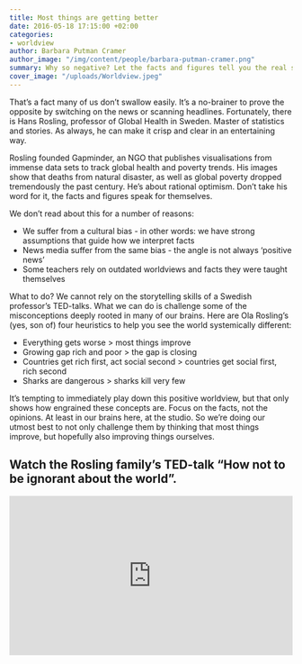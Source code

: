 ```yaml
---
title: Most things are getting better
date: 2016-05-18 17:15:00 +02:00
categories:
- worldview
author: Barbara Putman Cramer
author_image: "/img/content/people/barbara-putman-cramer.png"
summary: Why so negative? Let the facts and figures tell you the real story.
cover_image: "/uploads/Worldview.jpeg"
---
```


That’s a fact many of us don’t swallow easily. It’s a no-brainer to prove the opposite by switching on the news or scanning headlines. Fortunately, there is Hans Rosling, professor of Global Health in Sweden. Master of statistics and stories. As always, he can make it crisp and clear in an entertaining way. 

Rosling founded Gapminder, an NGO that publishes visualisations from immense data sets to track global health and poverty trends. His images show that deaths from natural disaster, as well as global poverty dropped tremendously the past century. He’s about rational optimism. Don’t take his word for it, the facts and figures speak for themselves.

We don’t read about this for a number of reasons:
* We suffer from a cultural bias - in other words: we have strong assumptions that guide how we interpret facts
* News media suffer from the same bias - the angle is not always ‘positive news’
* Some teachers rely on outdated worldviews and facts they were taught themselves

What to do? We cannot rely on the storytelling skills of a Swedish professor’s TED-talks. What we can do is challenge some of the misconceptions deeply rooted in many of our brains. Here are Ola Rosling’s (yes, son of) four heuristics to help you see the world systemically different:

* Everything gets worse > most things improve
* Growing gap rich and poor > the gap is closing
* Countries get rich first, act social second > countries get social first, rich second
* Sharks are dangerous > sharks kill very few

It’s tempting to immediately play down this positive worldview, but that only shows how engrained these concepts are. Focus on the facts, not the opinions. At least in our brains here, at the studio. So we’re doing our utmost best to not only challenge them by thinking that most things improve, but hopefully also improving things ourselves. 

## Watch the Rosling family’s TED-talk “How not to be ignorant about the world”.  

<style>.embed-container { position: relative; padding-bottom: 56.25%; height: 0; overflow: hidden; max-width: 100%; } .embed-container iframe, .embed-container object, .embed-container embed { position: absolute; top: 0; left: 0; width: 100%; height: 100%; }</style><div class='embed-container'><iframe src="https://www.youtube.com/embed/Sm5xF-UYgdg" frameborder="0" allowfullscreen></iframe>

  